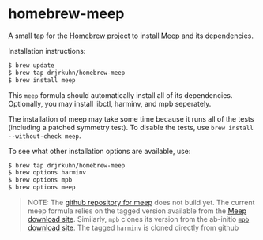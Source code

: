homebrew-meep
==============

A small tap for the [Homebrew project](http://mxcl.github.com/homebrew/) to install [Meep](http://ab-initio.mit.edu/wiki/index.php/Meep) and its dependencies.

Installation instructions:

```bash
$ brew update
$ brew tap drjrkuhn/homebrew-meep
$ brew install meep
```

This `meep` formula should automatically install all of its dependencies. Optionally, you may install libctl, harminv, and mpb seperately.

The installation of meep may take some time because it runs all of the tests (including a patched symmetry test). To disable the tests, use `brew install --without-check meep`.

To see what other installation options are available, use:

```bash
$ brew tap drjrkuhn/homebrew-meep
$ brew options harminv
$ brew options mpb
$ brew options meep
```

> NOTE: The [github repository for meep](https://github.com/stevengj/meep) does not build yet. The current meep formula relies on the tagged version available from the [Meep download site](http://ab-initio.mit.edu/wiki/index.php/Meep_download). Similarly, `mpb` clones its version from the ab-initio [`mpb` download site](http://ab-initio.mit.edu/wiki/index.php/MIT_Photonic_Bands#MPB_download). The tagged `harminv` is cloned directly from github 
